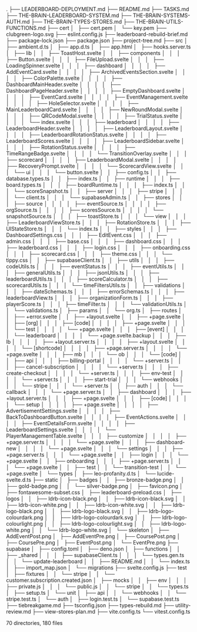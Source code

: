 .
├── LEADERBOARD-DEPLOYMENT.md
├── README.md
├── TASKS.md
├── THE-BRAIN-LEADERBOARD-SYSTEM.md
├── THE-BRAIN-SYSTEMS-AUTH.md
├── THE-BRAIN-TYPES-STORES.md
├── THE-BRAIN-UTILS-FUNCTIONS.md
├── cert
│   ├── cert.pem
│   └── key.pem
├── clubgreen-logo.svg
├── eslint.config.js
├── leaderboard-rebuild-brief.md
├── package-lock.json
├── package.json
├── project-tree.md
├── src
│   ├── ambient.d.ts
│   ├── app.d.ts
│   ├── app.html
│   ├── hooks.server.ts
│   ├── lib
│   │   ├── ToastHost.svelte
│   │   ├── components
│   │   │   ├── Button.svelte
│   │   │   ├── FileUpload.svelte
│   │   │   ├── LoadingSpinner.svelte
│   │   │   ├── dashboard
│   │   │   │   ├── AddEventCard.svelte
│   │   │   │   ├── ArchivedEventsSection.svelte
│   │   │   │   ├── ColorPalette.svelte
│   │   │   │   ├── DashboardMainHeader.svelte
│   │   │   │   ├── DashboardPageHeader.svelte
│   │   │   │   ├── EmptyDashboard.svelte
│   │   │   │   ├── EventCard.svelte
│   │   │   │   ├── EventManagement.svelte
│   │   │   │   ├── HoleSelector.svelte
│   │   │   │   ├── MainLeaderboardCard.svelte
│   │   │   │   ├── NewRoundModal.svelte
│   │   │   │   ├── QRCodeModal.svelte
│   │   │   │   ├── TrialStatus.svelte
│   │   │   │   └── index.svelte
│   │   │   ├── leaderboard
│   │   │   │   ├── LeaderboardHeader.svelte
│   │   │   │   ├── LeaderboardLayout.svelte
│   │   │   │   ├── LeaderboardRotationStatus.svelte
│   │   │   │   ├── LeaderboardScores.svelte
│   │   │   │   ├── LeaderboardSidebar.svelte
│   │   │   │   ├── RotationStatus.svelte
│   │   │   │   ├── TimeRangeBadge.svelte
│   │   │   │   └── TransitionOverlay.svelte
│   │   │   ├── scorecard
│   │   │   │   ├── LeaderboardModal.svelte
│   │   │   │   ├── RecoveryPrompt.svelte
│   │   │   │   └── ScorecardView.svelte
│   │   │   └── ui
│   │   │       └── button.svelte
│   │   ├── config.ts
│   │   ├── database.types.ts
│   │   ├── index.ts
│   │   ├── runtime
│   │   │   ├── board.types.ts
│   │   │   ├── boardRuntime.ts
│   │   │   ├── index.ts
│   │   │   └── scoreSnapshot.ts
│   │   ├── server
│   │   │   ├── stripe
│   │   │   │   └── client.ts
│   │   │   └── supabaseAdmin.ts
│   │   ├── stores
│   │   │   ├── source
│   │   │   │   ├── eventSource.ts
│   │   │   │   ├── orgSource.ts
│   │   │   │   ├── scoresSource.ts
│   │   │   │   └── snapshotSource.ts
│   │   │   ├── toastStore.ts
│   │   │   └── view
│   │   │       ├── LeaderboardViewStore.ts
│   │   │       ├── RotationStore.ts
│   │   │       ├── UIStateStore.ts
│   │   │       └── index.ts
│   │   ├── styles
│   │   │   ├── DashboardSettings.css
│   │   │   ├── EditEvent.css
│   │   │   ├── admin.css
│   │   │   ├── base.css
│   │   │   ├── dashboard.css
│   │   │   ├── leaderboard.css
│   │   │   ├── login.css
│   │   │   ├── onboarding.css
│   │   │   ├── scorecard.css
│   │   │   ├── theme.css
│   │   │   └── tippy.css
│   │   ├── supabaseClient.ts
│   │   ├── utils
│   │   │   ├── codeUtils.ts
│   │   │   ├── eventStatus.ts
│   │   │   ├── eventUtils.ts
│   │   │   ├── generalUtils.ts
│   │   │   ├── jsonUtils.ts
│   │   │   ├── leaderboardUtils.ts
│   │   │   ├── scoreCalculator.ts
│   │   │   ├── scorecardUtils.ts
│   │   │   └── timeFiltersUtils.ts
│   │   ├── validations
│   │   │   ├── dateSchemas.ts
│   │   │   ├── errorSchemas.ts
│   │   │   ├── leaderboardView.ts
│   │   │   ├── organizationForm.ts
│   │   │   ├── playerScore.ts
│   │   │   ├── timeFilter.ts
│   │   │   └── validationUtils.ts
│   │   └── validations.ts
│   ├── params
│   │   └── org.ts
│   ├── routes
│   │   ├── +error.svelte
│   │   ├── +layout.svelte
│   │   ├── +page.svelte
│   │   ├── [org]
│   │   │   ├── [code]
│   │   │   │   ├── +page.svelte
│   │   │   │   └── test
│   │   │   │       └── +page.svelte
│   │   │   ├── [event]
│   │   │   │   └── leaderboard
│   │   │   │       └── +page.svelte.backup
│   │   │   ├── lb
│   │   │   │   ├── +layout.server.ts
│   │   │   │   ├── +layout.svelte
│   │   │   │   └── [shortcode]
│   │   │   │       ├── +page.server.ts
│   │   │   │       └── +page.svelte
│   │   │   ├── mb
│   │   │   └── ob
│   │   │       └── [code]
│   │   ├── api
│   │   │   ├── billing-portal
│   │   │   │   └── +server.ts
│   │   │   ├── cancel-subscription
│   │   │   │   └── +server.ts
│   │   │   ├── create-checkout
│   │   │   │   └── +server.ts
│   │   │   ├── env-test
│   │   │   │   └── +server.ts
│   │   │   ├── start-trial
│   │   │   └── webhooks
│   │   │       └── stripe
│   │   │           └── +server.ts
│   │   ├── auth
│   │   │   └── callback
│   │   │       └── +page.server.ts
│   │   ├── dashboard
│   │   │   ├── +layout.server.ts
│   │   │   ├── +page.svelte
│   │   │   ├── [code]
│   │   │   │   └── setup
│   │   │   │       ├── +page.svelte
│   │   │   │       ├── AdvertisementSettings.svelte
│   │   │   │       ├── BackToDashboardButton.svelte
│   │   │   │       ├── EventActions.svelte
│   │   │   │       ├── EventDetailsForm.svelte
│   │   │   │       ├── LeaderboardSettings.svelte
│   │   │   │       └── PlayerManagementTable.svelte
│   │   │   ├── customize
│   │   │   │   ├── +page.server.ts
│   │   │   │   └── +page.svelte
│   │   │   ├── dashboard-new
│   │   │   │   └── +page.svelte
│   │   │   └── settings
│   │   │       ├── +page.server.ts
│   │   │       └── +page.svelte
│   │   ├── login
│   │   │   └── +page.svelte
│   │   ├── onboarding
│   │   │   ├── +page.server.ts
│   │   │   └── +page.svelte
│   │   ├── test
│   │   └── transition-test
│   │       └── +page.svelte
│   └── types
│       ├── leo-profanity.d.ts
│       └── lucide-svelte.d.ts
├── static
│   ├── badges
│   │   ├── bronze-badge.png
│   │   ├── gold-badge.png
│   │   └── silver-badge.png
│   ├── favicon.png
│   ├── fontawesome-subset.css
│   ├── leaderboard-preload.css
│   ├── logos
│   │   ├── ldrb-icon-black.png
│   │   ├── ldrb-icon-black.svg
│   │   ├── ldrb-icon-white.png
│   │   ├── ldrb-icon-white.svg
│   │   ├── ldrb-logo-black.png
│   │   ├── ldrb-logo-black.svg
│   │   ├── ldrb-logo-colourdark.png
│   │   ├── ldrb-logo-colourdark.svg
│   │   ├── ldrb-logo-colourlight.png
│   │   ├── ldrb-logo-colourlight.svg
│   │   ├── ldrb-logo-white.png
│   │   └── ldrb-logo-white.svg
│   └── skeleton
│       ├── AddEventPost.png
│       ├── AddEventPre.png
│       ├── CoursePost.png
│       ├── CoursePre.png
│       ├── EventPost.png
│       └── EventPre.png
├── supabase
│   ├── config.toml
│   ├── deno.json
│   ├── functions
│   │   ├── _shared
│   │   │   ├── supabaseClient.ts
│   │   │   └── types.gen.ts
│   │   └── update-leaderboard
│   │       ├── README.md
│   │       └── index.ts
│   ├── import_map.json
│   └── migrations
├── svelte.config.js
├── test
│   ├── fixtures
│   │   └── stripe
│   │       └── customer.subscription.created.json
│   ├── mocks
│   │   ├── env
│   │   │   ├── private.js
│   │   │   └── public.js
│   │   └── stripe
│   │       └── types.ts
│   ├── setup.ts
│   └── unit
│       ├── api
│       │   └── webhooks
│       │       └── stripe.test.ts
│       └── auth
│           ├── login.test.ts
│           └── supabase.test.ts
├── tiebreakgame.md
├── tsconfig.json
├── types-rebuild.md
├── utility-review.md
├── view-stores-plan.md
├── vite.config.ts
└── vitest.config.ts

70 directories, 180 files
